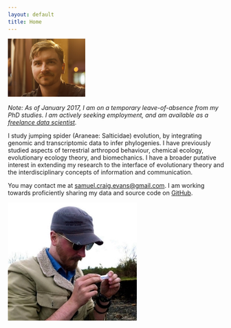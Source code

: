 ```yaml
---
layout: default
title: Home
---
```


![photo by Sean McCann, ibycter.com](https://raw.githubusercontent.com/scevans/scevans.github.io/master/images/Sam_fries_Sept2014.png)

*Note: As of January 2017, I am on a temporary leave-of-absence from my PhD studies. I am actively seeking employment, and am available as a [freelance data scientist](https://www.upwork.com/o/profiles/users/_~01548a67058bb2e0ad/).*

I study jumping spider (Araneae: Salticidae) evolution, by integrating genomic and transcriptomic data to infer phylogenies. I have previously studied aspects of terrestrial arthropod behaviour, chemical ecology, evolutionary ecology theory, and biomechanics. I have a broader putative interest in extending my research to the interface of evolutionary theory and the interdisciplinary concepts of information and communication.

You may contact me at [samuel.craig.evans@gmail.com](mailto:samuel.craig.evans@gmail.com). 
I am working towards proficiently sharing my data and source code on [GitHub](https://github.com/scevans). 


![observing a riparian lycosid on Vancouver Island](https://raw.githubusercontent.com/scevans/scevans.github.io/master/images/sam_beach_Royston.jpg)